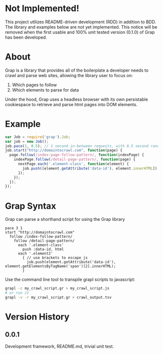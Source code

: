 # Not Implemented!

This project utilizes README-driven development (RDD) in addition to BDD.  The library and examples below are not yet implemented.  This notice will be removed when the first usable and 100% unit tested version (0.1.0) of Grap has been developed.

# About

Grap is a library that provides all of the boilerplate a developer needs to crawl and parse web sites, allowing the library user to focus on:

1. Which pages to follow
2. Which elements to parse for data

Under the hood, Grap uses a headless browser with its own persistable cookiespace to retrieve and parse html pages into DOM elements.

# Example

```js
var Job = require('grap').Job;
var job = new Job();
job.pace(1, 0.5); // 1 second in-between requests, with 0.5 second random variation (default)
job.start("http://domaintocrawl.com", function(page) {
  page.follow(/index-page-follow-pattern/, function(indexPage) {
    indexPage.follow(/detail-page-pattern/, function(page) {
      nextPage.each('.element-class', function(element) {
        job.push([element.getAttribute('data-id'), element.innerHTML]);
      });
    });
  });
});
```

# Grap Syntax

Grap can parse a shorthand script for using the Grap library

```grap
pace 3 1
start "http://domaintocrawl.com"
  follow /index-follow-pattern/
    follow /detail-page-pattern/
      each '.element-class'
        push :data-id, html
      each '.element2'
        { // use brackets to escape js
          job.push(element.getAttribute('data-id'), element.getElementsByTagName('span')[2].innerHTML);
        }
```
Use the command line tool to transpile grapl scripts to javascript:

```sh
grapl -c my_crawl_script.gr > my_crawl_script.js
# or run it
grapl -v -r my_crawl_script.gr > crawl_output.tsv
```

# Version History

## 0.0.1

Development framework, README.md, trivial unit test.
